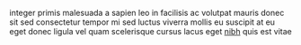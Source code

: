 integer primis malesuada a sapien leo in facilisis ac volutpat mauris donec sit
sed consectetur tempor mi sed luctus viverra mollis eu suscipit at eu eget
donec ligula vel quam scelerisque cursus lacus eget
[nibh](generated_webpages/eros8.md) quis est vitae
